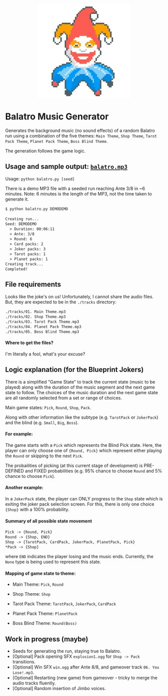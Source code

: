 <p align="center">
  <img src="docs/balatro.png" alt="joker", width="300" height="auto">
</p>


# Balatro Music Generator
Generates the background music (no sound effects) of a random Balatro run using a combination of the five themes: `Main Theme`, `Shop Theme`, `Tarot Pack Theme`, `Planet Pack Theme`, `Boss Blind Theme`. 

The generation follows the game logic.

## Usage and sample output: [`balatro.mp3`](./balatro.mp3)

Usage: `python balatro.py [seed]`

There is a demo MP3 file with a seeded run reaching Ante 3/8 in ~6 minutes. Note: 6 minutes is the length of the MP3, not the time taken to generate it.
```
$ python balatro.py DEMODEMO

Creating run...
Seed: DEMODEMO
  > Duration: 00:06:11
  > Ante: 3/8
  > Round: 6
  > Card packs: 2
  > Joker packs: 3
  > Tarot packs: 1
  > Planet packs: 1
Creating track...
Completed!
```

## File requirements

Looks like the joke's on us! Unfortunately, I cannot share the audio files. But, they are expected to be in the `./tracks` directory:
```
./tracks/01. Main Theme.mp3
./tracks/02. Shop Theme.mp3
./tracks/03. Tarot Pack Theme.mp3
./tracks/04. Planet Pack Theme.mp3
./tracks/05. Boss Blind Theme.mp3
```
#### Where to get the files?
I'm literally a fool, what's your excuse?

## Logic explanation (for the Blueprint Jokers)
There is a simplified "Game State" to track the current state (music to be played) along with the duration of the music segment and the next game state to follow. The choices of the music duration and the next game state are all randomly selected from a set or range of choices.

Main game states: `Pick`, `Round`, `Shop`, `Pack`.

Along with other information like the subtype (e.g. `TarotPack` or `JokerPack`) and the blind (e.g. `Small`, `Big`, `Boss`).

#### For example:

The game starts with a `Pick` which represents the Blind Pick state. Here, the player can only choose one of `{Round, Pick}` which represent either playing the `Round` or skipping to the next `Pick`.

The probailities of picking (at this current stage of development) is PRE-DEFINED and FIXED probabilities (e.g. 95% chance to choose `Round` and 5% chance to choose `Pick`).

#### Another example:

In a `JokerPack` state, the player can ONLY progress to the `Shop` state which is exiting the joker pack selection screen. For this, there is only one choice `{Shop}` with a 100% probability.

#### Summary of all possible state movement
```
Pick -> {Round, Pick}
Round -> {Shop, END}
Shop -> {TarotPack, CardPack, JokerPack, PlanetPack, Pick}
*Pack -> {Shop}
```
where `END` indicates the player losing and the music ends. Currently, the `None` type is being used to represent this state.

#### Mapping of game state to theme:
* Main Theme: `Pick`, `Round`

* Shop Theme: `Shop`

* Tarot Pack Theme: `TarotPack`, `JokerPack`, `CardPack`

* Planet Pack Theme: `PlanetPack`

* Boss Blind Theme: `Round(Boss)`

## Work in progress (maybe)
* Seeds for generating the run, staying true to Balatro.
* [Optional] Pack opening SFX `explosion1.ogg` for `Shop -> Pack` transitions.
* [Optional] Win SFX `win.ogg` after Ante 8/8, and gameover track `06. You Lose!.mp3`.
* [Optional] Restarting (new game) from gameover - tricky to merge the audio tracks fluently.
* [Optional] Random insertion of Jimbo voices.
